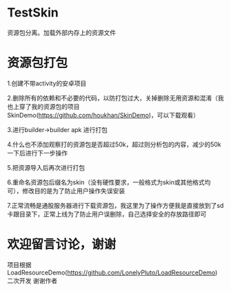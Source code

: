 # TestSkin
资源包分离。加载外部内存上的资源文件
# 资源包打包
 1.创建不带activity的安卓项目
 
 2.删除所有的依赖和不必要的代码，以防打包过大，关掉删除无用资源和混淆（我也上穿了我的资源包的项目SkinDemo(https://github.com/houkhan/SkinDemo)，可以下载观看）
 
 3.进行builder->builder apk 进行打包
 
 4.什么也不添加观察打的资源包是否超过50k，超过则分析包的内容，减少的50k一下后进行下一步操作
 
 5.把资源导入后再次进行打包
 
 6.重命名资源包后缀名为skin（没有硬性要求，一般格式为skin或其他格式均可），修改目的是为了防止用户操作失误安装
 
 7.正常流畅是通股服务器进行下载资源包，我这里为了操作方便我是直接放到了sd卡跟目录下，正常上线为了防止用户误删除，自己选择安全的存放路径即可
 
# 欢迎留言讨论，谢谢
项目根据 LoadResourceDemo(https://github.com/LonelyPluto/LoadResourceDemo) 二次开发 谢谢作者
